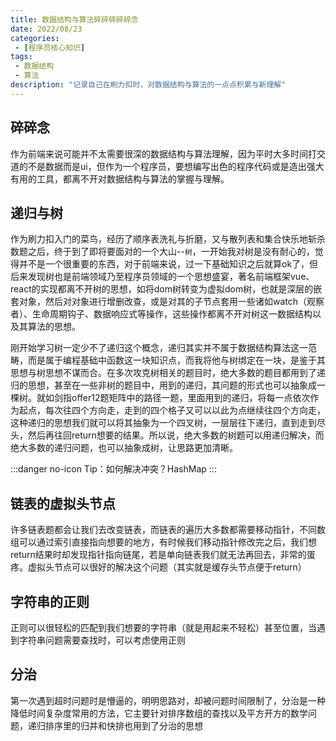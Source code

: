 ```yaml
---
title: 数据结构与算法碎碎碎碎碎念
date: 2022/08/23
categories:
 - [程序员核心知识]
tags:
 - 数据结构
 - 算法
description: "记录自己在刷力扣时，对数据结构与算法的一点点积累与新理解"
---
```



## 碎碎念

作为前端来说可能并不太需要很深的数据结构与算法理解，因为平时大多时间打交道的不是数据而是ui，但作为一个程序员，要想编写出色的程序代码或是造出强大有用的工具，都离不开对数据结构与算法的掌握与理解。

## 递归与树

作为刷力扣入门的菜鸟，经历了顺序表洗礼与折磨，又与散列表和集合快乐地斩杀数题之后，终于到了即将要面对的一个大山--`树`，一开始我对树是没有耐心的，觉得并不是一个很重要的东西，对于前端来说，过一下基础知识之后就算ok了，但后来发现树也是前端领域乃至程序员领域的一个思想盛宴，著名前端框架vue、react的实现都离不开树的思想，如将dom树转变为虚拟dom树，也就是深层的嵌套对象，然后对对象进行增删改查，或是对其的子节点套用一些诸如watch（观察者）、生命周期钩子、数据响应式等操作，这些操作都离不开对树这一数据结构以及其算法的思想。

刚开始学习树一定少不了递归这个概念，递归其实并不属于数据结构算法这一范畴，而是属于编程基础中函数这一块知识点，而我将他与树绑定在一块，是鉴于其思想与树思想不谋而合。在多次攻克树相关的题目时，绝大多数的题目都用到了递归的思想，甚至在一些非树的题目中，用到的递归，其问题的形式也可以抽象成一棵树。就如剑指offer12题矩阵中的路径一题，里面用到的递归，将每一点依次作为起点，每次往四个方向走，走到的四个格子又可以以此为点继续往四个方向走，这种递归的思想我们就可以将其抽象为一个四叉树，一层层往下递归，直到走到尽头，然后再往回return想要的结果。所以说，绝大多数的树题可以用递归解决，而绝大多数的递归问题，也可以抽象成树，让思路更加清晰。

:::danger no-icon
Tip：如何解决冲突？HashMap
:::

## 链表的虚拟头节点

许多链表题都会让我们去改变链表，而链表的遍历大多数都需要移动指针，不同数组可以通过索引直接指向想要的地方，有时候我们移动指针修改完之后，我们想return结果时却发现指针指向链尾，若是单向链表我们就无法再回去，非常的蛋疼。虚拟头节点可以很好的解决这个问题（其实就是缓存头节点便于return）

## 字符串的正则

正则可以很轻松的匹配到我们想要的字符串（就是用起来不轻松）甚至位置，当遇到字符串问题需要查找时，可以考虑使用正则

## 分治

第一次遇到超时问题时是懵逼的，明明思路对，却被问题时间限制了，分治是一种降低时间复杂度常用的方法，它主要针对排序数组的查找以及平方开方的数学问题，递归排序里的归并和快排也用到了分治的思想
